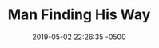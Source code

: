 ---
layout: work
title:  "Man Finding His Way"
date:   2019-05-02 22:26:35 -0500
categories: collage
kind: work
tags: [acrylic, "cut paper collage"]
img_path: /assets/img/works/man-finding-way.jpg 
img_alt: a silhouette of a man with his right hand extended as if leaning against something, the silhouette is on a map. His left leg and left arm, which is tucked into a pocket perhaps is designated as water on the map.
proj_key: gend
creator: Alison Bergblom Johnson
width: 10 in
height: 14 in
surface: paper

---